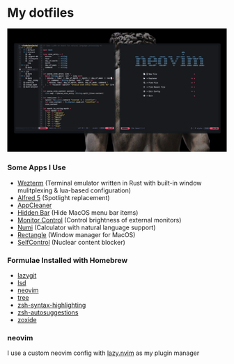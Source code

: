 # My dotfiles
![Example Config](example.png)

### Some Apps I Use
- [Wezterm](https://github.com/wez/wezterm) (Terminal emulator written in Rust with built-in window mulitplexing & lua-based configuration)
- [Alfred 5](https://www.alfredapp.com/) (Spotlight replacement)
- [AppCleaner](https://freemacsoft.net/appcleaner/)
- [Hidden Bar](https://github.com/dwarvesf/hidden) (Hide MacOS menu bar items)
- [Monitor Control](https://github.com/MonitorControl/MonitorControl) (Control brightness of external monitors)
- [Numi](https://numi.app/) (Calculator with natural language support)
- [Rectangle](https://rectangleapp.com/) (Window manager for MacOS)
- [SelfControl](https://selfcontrolapp.com/) (Nuclear content blocker)

### Formulae Installed with Homebrew
- [lazygit](https://formulae.brew.sh/formula/lazygit)
- [lsd](https://formulae.brew.sh/formula/lsd)
- [neovim](https://formulae.brew.sh/formula/neovim)
- [tree](https://formulae.brew.sh/formula/tree)
- [zsh-syntax-highlighting](https://formulae.brew.sh/formula/zsh-syntax-highlighting)
- [zsh-autosuggestions](https://formulae.brew.sh/formula/zsh-autosuggestions)
- [zoxide](https://github.com/ajeetdsouza/zoxide)
  
### neovim
I use a custom neovim config with [lazy.nvim](https://github.com/folke/lazy.nvim) as my plugin manager

